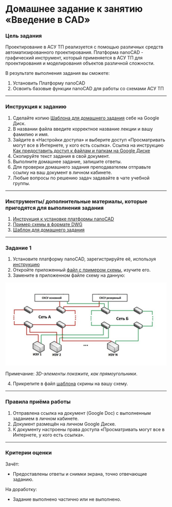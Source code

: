 # Домашнее задание к занятию «Введение в CAD»

### Цель задания

Проектирование в АСУ ТП реализуется с помощью различных средств автоматизированного проектирования. Платформа nanoCAD - графический инструмент, который применяется в АСУ ТП для проектирования и моделирования объектов различной сложности.

В результате выполнения задания вы сможете:

1. Установить Платформу nanoCAD
1. Освоить базовые функции nanoCAD для работы со схемами АСУ ТП

------

### Инструкция к заданию

1. Сделайте копию [Шаблона для домашнего задания](https://u.netology.ru/backend/uploads/lms/content_assets/file/5396/%D0%A8%D0%B0%D0%B1%D0%BB%D0%BE%D0%BD_%D0%B4%D0%BB%D1%8F_%D0%B4%D0%BE%D0%BC%D0%B0%D1%88%D0%BD%D0%B5%D0%B3%D0%BE_%D0%B7%D0%B0%D0%B4%D0%B0%D0%BD%D0%B8%D1%8F__%D0%92%D0%B2%D0%B5%D0%B4%D0%B5%D0%BD%D0%B8%D0%B5_%D0%B2_CAD__-_%D0%A4%D0%B0%D0%BC%D0%B8%D0%BB%D0%B8%D1%8F_%D0%98%D0%BC%D1%8F__%D0%A1%D0%94%D0%95%D0%9B%D0%90%D0%99%D0%A2%D0%95_%D0%9A%D0%9E%D0%9F%D0%98%D0%AE_.docx) себе на Google Диск.
1. В названии файла введите корректное название лекции и вашу фамилию и имя.
1. Зайдите в «Настройки доступа» и выберите доступ «Просматривать могут все в Интернете, у кого есть ссылка». Ссылка на инструкцию [Как предоставить доступ к файлам и папкам на Google Диске](https://support.google.com/docs/answer/2494822?hl=ru&co=GENIE.Platform%3DDesktop)
1. Скопируйте текст задания в свой документ.
1. Выполните домашнее задание, запишите ответы.
1. Для проверки домашнего задания преподавателем отправьте ссылку на ваш документ в личном кабинете.
1. Любые вопросы по решению задач задавайте в чате учебной группы.

-----

### Инструменты/ дополнительные материалы, которые пригодятся для выполнения задания

1. [Инструкция к установке платформы nanoCAD](https://u.netology.ru/backend/uploads/lms/content_assets/file/5397/%D0%98%D0%BD%D1%81%D1%82%D1%80%D1%83%D0%BA%D1%86%D0%B8%D1%8F_%D0%BF%D0%BE_%D1%83%D1%81%D1%82%D0%B0%D0%BD%D0%BE%D0%B2%D0%BA%D0%B5_nanoCAD.pptx)
2. [Пример схемы в формате DWG](https://u.netology.ru/backend/uploads/lms/content_assets/file/5398/C%D1%85%D0%B5%D0%BC%D0%B0_%D0%94%D0%97_%D0%B2%D0%B2%D0%B5%D0%B4%D0%B5%D0%BD%D0%B8%D0%B5_%D0%B2_CAD.dwg)
3. [Шаблон для домашнего задания](https://u.netology.ru/backend/uploads/lms/content_assets/file/5396/%D0%A8%D0%B0%D0%B1%D0%BB%D0%BE%D0%BD_%D0%B4%D0%BB%D1%8F_%D0%B4%D0%BE%D0%BC%D0%B0%D1%88%D0%BD%D0%B5%D0%B3%D0%BE_%D0%B7%D0%B0%D0%B4%D0%B0%D0%BD%D0%B8%D1%8F__%D0%92%D0%B2%D0%B5%D0%B4%D0%B5%D0%BD%D0%B8%D0%B5_%D0%B2_CAD__-_%D0%A4%D0%B0%D0%BC%D0%B8%D0%BB%D0%B8%D1%8F_%D0%98%D0%BC%D1%8F__%D0%A1%D0%94%D0%95%D0%9B%D0%90%D0%99%D0%A2%D0%95_%D0%9A%D0%9E%D0%9F%D0%98%D0%AE_.docx)


------

### Задание 1

1. Установите платформу nanoCAD, зарегистрируйте её, используя [инструкцию](https://docs.google.com/presentation/d/1E5cgmdySQHRs7mX5v0GNZqZWmRzVVc3osXE2-queDwk/edit?usp=sharing)
2. Откройте приложенный [файл с примером схемы](https://drive.google.com/file/d/1rk7Ffb8Y9XAeJss7syxxEkQ42dt13jIh/view?usp=share_link), изучите его.
3. Замените в приложенном файле схему на данную:

![image](https://github.com/netology-code/pms-homeworks/blob/main/12.1/S%D1%81heme.png)

Примечание: *3D-элементы покажите, как прямоугольники*.

4. Прикрепите в файл [шаблона](https://docs.google.com/document/d/1KtLntCSF0V9zyBNWoTEEDadnIvaHBuqHXCl_wkydmUk/edit?usp=sharing) скрины на вашу схему.

-----

### Правила приёма работы

1. Отправлена ссылка на документ (Google Doc) с выполненным заданием в личном кабинете.
2. Документ размещён на личном Google Диске.
3. К документу настроены права доступа «Просматривать могут все в Интернете, у кого есть ссылка».

------

### Критерии оценки

Зачёт:

- Предоставлены ответы и снимки экрана, точно отвечающие заданию.


На доработку:

- Задание выполнено частично или не выполнено.
